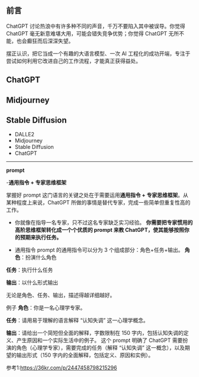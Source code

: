 ## 前言

ChatGPT 讨论热浪中有许多种不同的声音，千万不要陷入其中被误导。你觉得 ChatGPT 毫无新意难堪大用，可能会错失竞争优势；你觉得 ChatGPT 无所不能，也会癫狂而后深深失望。

摆正认识，把它当成一个有趣的大语言模型、一次 AI 工程化的成功开端，专注于尝试如何利用它改进自己的工作流程，才能真正获得益处。
## ChatGPT

## Midjourney

## Stable Diffusion

- DALLE2
- Midjourney
- Stable Diffusion
- ChatGPT

---
**prompt**

-**通用指令 + 专家思维框架**

掌握好 prompt 这门语言的关键之处在于需要运用**通用指令 + 专家思维框架**。从某种程度上来说，ChatGPT 所做的事情是替代专家，完成一些简单但重复性高的工作。
- 你就像在指导一名专家，只不过这名专家缺乏实习经验。
**你需要把专家惯用的高阶思维框架转化成一个个优质的 prompt 来教 ChatGPT，使其能够按照你的预期来执行任务。**

- 通用指令
prompt 的通用指令可以分为 3 个组成部分：角色+任务+输出。
**角色**：扮演什么角色

**任务**：执行什么任务

**输出**：以什么形式输出

无论是角色、任务、输出，描述得越详细越好。

例子
**角色**：你是一名心理学专家。

**任务**：请用易于理解的语言解释 “认知失调” 这一心理学概念。

**输出**：请给出一个简短但全面的解释，字数限制在 150 字内，包括认知失调的定义、产生原因和一个实际生活中的例子。
这个 prompt 明确了 ChatGPT 需要扮演的角色（心理学专家），需要完成的任务（解释 “认知失调” 这一概念），以及期望的输出形式（150 字内的全面解释，包括定义、原因和实例）。

参考1:https://36kr.com/p/2447458798215296